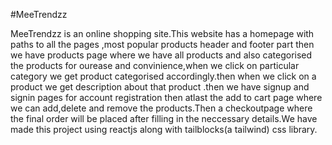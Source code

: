 #MeeTrendzz

MeeTrendzz is an online shopping site.This website has a homepage with paths to all the pages ,most popular products header and footer part
then we have products page where we have all products and also categorised the products for ourease and  convinience,when we click on particular category we get product categorised accordingly.then when we click on a product we get description about that product .then we have signup and signin pages for account registration then atlast the add to cart page where we can  add,delete and remove the products.Then a checkoutpage where the final order will be placed after filling in the neccessary details.We have made this project using reactjs along with tailblocks(a tailwind) css library.

